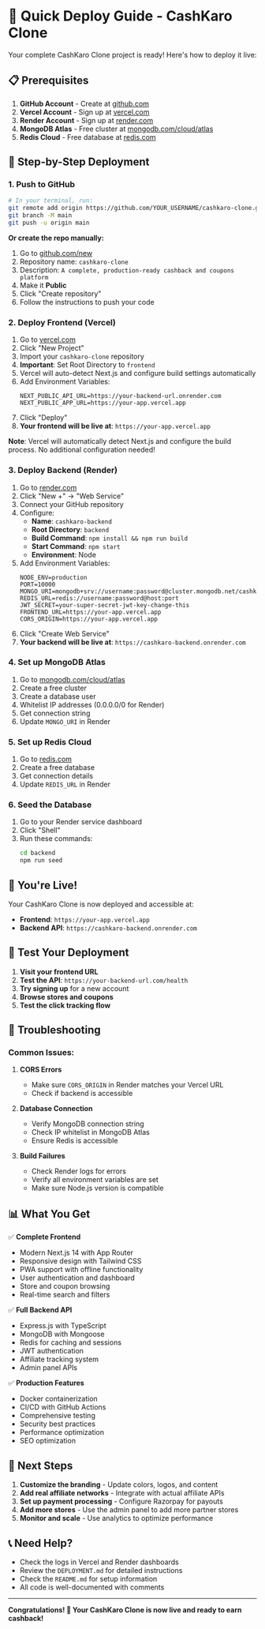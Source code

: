 # 🚀 Quick Deploy Guide - CashKaro Clone

Your complete CashKaro Clone project is ready! Here's how to deploy it live:

## 📋 Prerequisites

1. **GitHub Account** - Create at [github.com](https://github.com)
2. **Vercel Account** - Sign up at [vercel.com](https://vercel.com)
3. **Render Account** - Sign up at [render.com](https://render.com)
4. **MongoDB Atlas** - Free cluster at [mongodb.com/cloud/atlas](https://mongodb.com/cloud/atlas)
5. **Redis Cloud** - Free database at [redis.com](https://redis.com)

## 🎯 Step-by-Step Deployment

### 1. Push to GitHub

```bash
# In your terminal, run:
git remote add origin https://github.com/YOUR_USERNAME/cashkaro-clone.git
git branch -M main
git push -u origin main
```

**Or create the repo manually:**
1. Go to [github.com/new](https://github.com/new)
2. Repository name: `cashkaro-clone`
3. Description: `A complete, production-ready cashback and coupons platform`
4. Make it **Public**
5. Click "Create repository"
6. Follow the instructions to push your code

### 2. Deploy Frontend (Vercel)

1. Go to [vercel.com](https://vercel.com)
2. Click "New Project"
3. Import your `cashkaro-clone` repository
4. **Important**: Set Root Directory to `frontend`
5. Vercel will auto-detect Next.js and configure build settings automatically
6. Add Environment Variables:
   ```
   NEXT_PUBLIC_API_URL=https://your-backend-url.onrender.com
   NEXT_PUBLIC_APP_URL=https://your-app.vercel.app
   ```
7. Click "Deploy"
8. **Your frontend will be live at**: `https://your-app.vercel.app`

**Note**: Vercel will automatically detect Next.js and configure the build process. No additional configuration needed!

### 3. Deploy Backend (Render)

1. Go to [render.com](https://render.com)
2. Click "New +" → "Web Service"
3. Connect your GitHub repository
4. Configure:
   - **Name**: `cashkaro-backend`
   - **Root Directory**: `backend`
   - **Build Command**: `npm install && npm run build`
   - **Start Command**: `npm start`
   - **Environment**: Node
5. Add Environment Variables:
   ```
   NODE_ENV=production
   PORT=10000
   MONGO_URI=mongodb+srv://username:password@cluster.mongodb.net/cashkaro
   REDIS_URL=redis://username:password@host:port
   JWT_SECRET=your-super-secret-jwt-key-change-this
   FRONTEND_URL=https://your-app.vercel.app
   CORS_ORIGIN=https://your-app.vercel.app
   ```
6. Click "Create Web Service"
7. **Your backend will be live at**: `https://cashkaro-backend.onrender.com`

### 4. Set up MongoDB Atlas

1. Go to [mongodb.com/cloud/atlas](https://mongodb.com/cloud/atlas)
2. Create a free cluster
3. Create a database user
4. Whitelist IP addresses (0.0.0.0/0 for Render)
5. Get connection string
6. Update `MONGO_URI` in Render

### 5. Set up Redis Cloud

1. Go to [redis.com](https://redis.com)
2. Create a free database
3. Get connection details
4. Update `REDIS_URL` in Render

### 6. Seed the Database

1. Go to your Render service dashboard
2. Click "Shell"
3. Run these commands:
   ```bash
   cd backend
   npm run seed
   ```

## 🎉 You're Live!

Your CashKaro Clone is now deployed and accessible at:
- **Frontend**: `https://your-app.vercel.app`
- **Backend API**: `https://cashkaro-backend.onrender.com`

## 🧪 Test Your Deployment

1. **Visit your frontend URL**
2. **Test the API**: `https://your-backend-url.com/health`
3. **Try signing up** for a new account
4. **Browse stores and coupons**
5. **Test the click tracking flow**

## 🔧 Troubleshooting

### Common Issues:

1. **CORS Errors**
   - Make sure `CORS_ORIGIN` in Render matches your Vercel URL
   - Check if backend is accessible

2. **Database Connection**
   - Verify MongoDB connection string
   - Check IP whitelist in MongoDB Atlas
   - Ensure Redis is accessible

3. **Build Failures**
   - Check Render logs for errors
   - Verify all environment variables are set
   - Make sure Node.js version is compatible

## 📊 What You Get

✅ **Complete Frontend**
- Modern Next.js 14 with App Router
- Responsive design with Tailwind CSS
- PWA support with offline functionality
- User authentication and dashboard
- Store and coupon browsing
- Real-time search and filters

✅ **Full Backend API**
- Express.js with TypeScript
- MongoDB with Mongoose
- Redis for caching and sessions
- JWT authentication
- Affiliate tracking system
- Admin panel APIs

✅ **Production Features**
- Docker containerization
- CI/CD with GitHub Actions
- Comprehensive testing
- Security best practices
- Performance optimization
- SEO optimization

## 🎯 Next Steps

1. **Customize the branding** - Update colors, logos, and content
2. **Add real affiliate networks** - Integrate with actual affiliate APIs
3. **Set up payment processing** - Configure Razorpay for payouts
4. **Add more stores** - Use the admin panel to add more partner stores
5. **Monitor and scale** - Use analytics to optimize performance

## 📞 Need Help?

- Check the logs in Vercel and Render dashboards
- Review the `DEPLOYMENT.md` for detailed instructions
- Check the `README.md` for setup information
- All code is well-documented with comments

---

**Congratulations! 🎉 Your CashKaro Clone is now live and ready to earn cashback!**